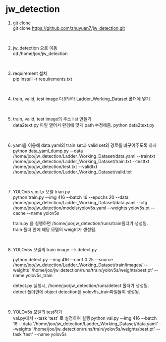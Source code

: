 # jw_detection

1) git clone<br>
    git clone https://github.com/zhuyuan7/jw_detection.git

<br>

2) jw_detection 으로 이동<br>
    cd /home/joo/jw_detection


<br>

3) requirement 설치<br> 
   pip install -r requirements.txt


<br>

4) train, valid, test image 다운받아 Ladder_Working_Dataset 폴더에 넣기


<br>

5) train, valid, test image의 주소 list 만들기<br>
   data2text.py  파일 열어서 환경에 맞게 path 수정해줌.
    python data2text.py  


<br>

6) yaml을 이용해 data.yaml의 train set과 valid set의 경로를 바꾸어주도록 하자<br>
    python data_yaml_dump.py --data /home/joo/jw_detection/Ladder_Working_Dataset/data.yaml  --traintxt /home/joo/jw_detection/Ladder_Working_Dataset/train.txt  --testtxt /home/joo/jw_detection/test.txt  --validtxt /home/joo/jw_detection/Ladder_Working_Dataset/valid.txt	


<br>

7) YOLOv5 s,m,l,x 모델 trian.py<br>
     python train.py --img 416 --batch 16 --epochs 20 --data /home/joo/jw_detection/Ladder_Working_Dataset/data.yaml    --cfg  /home/joo/jw_detection/models/yolov5s.yaml  --weights yolov5s.pt  --cache  --name yolov5s

   train.py 을 실행하면 /home/joo/jw_detection/runs/train폴더가 생성됨. <br>
   train 폴더 안에  해당 모델의 weight가 생성됨.


<br>

8) YOLOv5s 모델의 train image --> detect.py<br>
 
   python detect.py  --img 416 --conf 0.25  --source /home/joo/jw_detection/Ladder_Working_Dataset/train/images/  --weights '/home/joo/jw_detection/runs/train/yolov5s/weights/best.pt'  --name yolov5s_train

   detect.py 실행시, /home/joo/jw_detection/runs/detect 폴더가 생성됨. <br>
   detect 폴더안에 object detection된 yolov5s_train파일들이 생성됨.


<br>

9) YOLOv5s 모델의 test하기<br> 
   val.py에서 --task 'test' 로 설정하여 실행
   python val.py --img 416 --batch 16  --data '/home/joo/jw_detection/Ladder_Working_Dataset/data.yaml'  --weights '/home/joo/jw_detection/runs/train/yolov5s/weights/best.pt'    --task 'test'  --name yolov5s  
